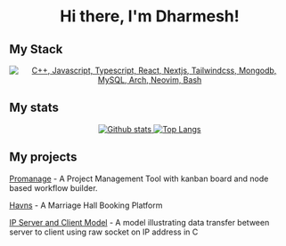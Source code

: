 <h1 align="center">Hi there, I'm Dharmesh!  </h1>

## My Stack
<p align="center">
  <a href="#">
    <img src="https://skillicons.dev/icons?i=cpp,js,ts,react,nextjs,tailwindcss,mongodb,mysql,arch,neovim,bash,lua" alt="C++, Javascript, Typescript, React, Nextjs, Tailwindcss, Mongodb, MySQL, Arch, Neovim, Bash">
  </a>
</p>

## My stats
<p align="center">
  <a href="#">
    <img src="https://github-readme-stats.vercel.app/api?username=Dharmesh53&theme=onedark&show_icons=true&hide_rank=true&custom_title=Stats&count_private=true&hide_border=true&hide=issues&line_height=24&bg_color=0d1117" alt="Github stats" />
    <img src="https://github-readme-stats.vercel.app/api/top-langs/?username=Dharmesh53&layout=compact&theme=onedark&count_private=true&hide_border=true&bg_color=0d1117&exclude_repo=Dotfiles" alt="Top Langs">
  </a>
</p>

## My projects

[Promanage](https://promanage-ten.vercel.app) - A Project Management Tool with kanban board and node based workflow builder. 

[Havns](https://havns.vercel.app) - A Marriage Hall Booking Platform

[IP Server and Client Model](https://github.com/dharmesh53/IP-Server-And-Client-Model) - A model illustrating data transfer between server to client using raw socket on IP address in C
